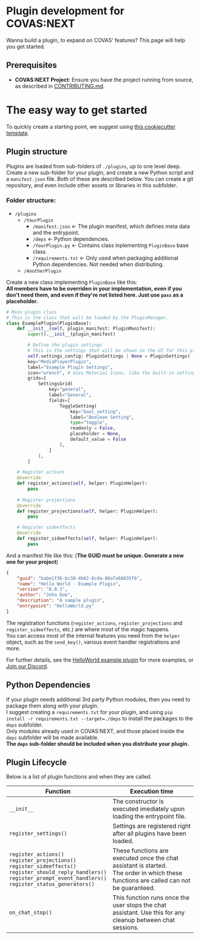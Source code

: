 # Plugin development for COVAS:NEXT

Wanna build a plugin, to expand on COVAS' features? This page will help you get started.

## Prerequisites

* **COVAS:NEXT Project**: Ensure you have the project running from source, as described in [CONTRIBUTING.md](./CONTRIBUTING.md).

# The easy way to get started
To quickly create a starting point, we suggest using [this cookiecutter template](http://github.com/MaverickMartyn/COVAS-NEXT-Plugin-Template). 

## Plugin structure
Plugins are loaded from sub-folders of `./plugins`, up to one level deep.  
Create a new sub-folder for your plugin, and create a new Python script and a `manifest.json` file. Both of these are described below. 
You can create a git repository, and even include other assets or libraries in this subfolder.

### Folder structure:
* `/plugins`
    * `/YourPlugin`
        * `/manifest.json` <- The plugin manifest, which defines meta data and the entrypoint.
        * `/deps` <- Python dependencies.
        * `/YourPlugin.py` <- Contains class inplementing `PluginBase` base class.
        * `/requirements.txt` <- Only used when packaging additional Python dependencies. Not needed when distributing.
    * `/AnotherPlugin`

Create a new class implementing `PluginBase` like this:  
**All members have to be overriden in your implementation, even if you don't need them, and even if they're not listed here. Just use `pass` as a placeholder.**  
```python
# Main plugin class
# This is the class that will be loaded by the PluginManager.
class ExamplePlugin(PluginBase):
    def __init__(self, plugin_manifest: PluginManifest):
        super().__init__(plugin_manifest)

        # Define the plugin settings
        # This is the settings that will be shown in the UI for this plugin.
        self.settings_config: PluginSettings | None = PluginSettings(
        key="MediaPlayerPlugin",
        label="Example Plugin Settings",
        icon="wrench", # Uses Material Icons, like the built-in settings-tabs.
        grids=[
            SettingsGrid(
                key="general",
                label="General",
                fields=[
                    ToggleSetting(
                        key="bool_setting",
                        label="Boolean Setting",
                        type="toggle",
                        readonly = False,
                        placeholder = None,
                        default_value = False
                    ),
                ]
            ),
        ]

    # Register actions
    @override
    def register_actions(self, helper: PluginHelper):
        pass
    
    # Register projections
    @override
    def register_projections(self, helper: PluginHelper):
        pass

    # Register sideeffects
    @override
    def register_sideeffects(self, helper: PluginHelper):
        pass
```

And a manifest file like this: (**The GUID must be unique. Generate a new one for your project**)
```json
{
    "guid": "babe1f36-bc38-4b62-8cda-80a7a68835f6",
    "name": "Hello World - Example Plugin",
    "version": "0.0.1",
    "author": "John Doe",
    "description": "A sample plugin",
    "entrypoint": "HelloWorld.py"
}
```

The registration functions (`register_actions`, `register_projections` and `register_sideeffects`, etc.) are where most of the magic happens.  
You can access most of the internal features you need from the `helper` object, such as the `send_key()`, various event handler registrations and more.

For further details, see the [HelloWorld example plugin](./plugins/HelloWorld) for more examples, or [Join our Discord](https://discord.gg/9c58jxVuAT).

## Python Dependencies
If your plugin needs additional 3rd party Python modules, then you need to package them along with your plugin.  
I suggest creating a `requirements.txt` for your plugin, and using `pip install -r requirements.txt --target=./deps` to install the packages to the `deps` subfolder.  
Only modules already used in COVAS:NEXT, and those placed inside the `deps` subfolder will be made available.  
**The `deps` sub-folder should be included when you distribute your plugin.**

## Plugin Lifecycle
Below is a list of plugin functions and when they are called.

| Function                                                                                                                                                                                   | Execution time                                                                                                                           |
|--------------------------------------------------------------------------------------------------------------------------------------------------------------------------------------------|------------------------------------------------------------------------------------------------------------------------------------------|
| `__init__`                                                                                                                                                                                 | The constructor is executed imediately upon loading the entrypoint file.                                                                 |
| `register_settings()`                                                                                                                                                                      | Settings are registered right after all plugins have been loaded.                                                                        |
| `register_actions()`<br>`register_projections()`<br>`register_sideeffects()`<br>`register_should_reply_handlers()`<br>`register_prompt_event_handlers()`<br>`register_status_generators()` | These functions are executed once the chat assistant is started.<br>The order in which these functions are called can not be guaranteed. |
| `on_chat_stop()`                                                                                                                                                                           | This function runs once the user stops the chat assistant. Use this for any cleanup between chat sessions.                               |

